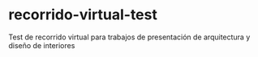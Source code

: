 # recorrido-virtual-test
Test de recorrido virtual para trabajos de presentación de arquitectura y diseño de interiores
